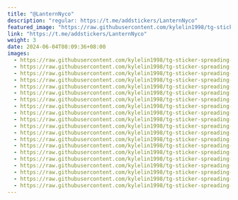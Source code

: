 ```yaml
---
title: "@LanternNyco"
description: "regular: https://t.me/addstickers/LanternNyco"
featured_image: "https://raw.githubusercontent.com/kylelin1998/tg-sticker-spreading-worldwide-images/main/img/efc02f6a-4459-4af9-a283-239219910f72.jpg"
link: "https://t.me/addstickers/LanternNyco"
weight: 3
date: 2024-06-04T08:09:36+08:00
images:
  - https://raw.githubusercontent.com/kylelin1998/tg-sticker-spreading-worldwide-images/main/img/efc02f6a-4459-4af9-a283-239219910f72.jpg
  - https://raw.githubusercontent.com/kylelin1998/tg-sticker-spreading-worldwide-images/main/img/113c5d38-0356-4271-9ba4-17c0708bc8b3.jpg
  - https://raw.githubusercontent.com/kylelin1998/tg-sticker-spreading-worldwide-images/main/img/c3a36087-a426-43b4-bc1a-e6c1697a3411.jpg
  - https://raw.githubusercontent.com/kylelin1998/tg-sticker-spreading-worldwide-images/main/img/66340865-d17b-4dce-ad6c-717e3e4d58f5.jpg
  - https://raw.githubusercontent.com/kylelin1998/tg-sticker-spreading-worldwide-images/main/img/a12386b3-c60b-4a2c-8657-b121b4ba149a.jpg
  - https://raw.githubusercontent.com/kylelin1998/tg-sticker-spreading-worldwide-images/main/img/8c1b4cef-f172-4b1e-86e1-e3c545d16b5e.jpg
  - https://raw.githubusercontent.com/kylelin1998/tg-sticker-spreading-worldwide-images/main/img/ec2e2c06-ff4c-45dd-8c1c-651a95f9d562.jpg
  - https://raw.githubusercontent.com/kylelin1998/tg-sticker-spreading-worldwide-images/main/img/c652200b-3f7b-4257-9884-435b012f2fef.jpg
  - https://raw.githubusercontent.com/kylelin1998/tg-sticker-spreading-worldwide-images/main/img/49bd38bc-bd4b-466c-851c-773d7fcab5cd.jpg
  - https://raw.githubusercontent.com/kylelin1998/tg-sticker-spreading-worldwide-images/main/img/03d3a7ac-f286-4685-8a93-a7825d717f47.jpg
  - https://raw.githubusercontent.com/kylelin1998/tg-sticker-spreading-worldwide-images/main/img/7001859c-3904-411e-b4b9-d982a0689835.jpg
  - https://raw.githubusercontent.com/kylelin1998/tg-sticker-spreading-worldwide-images/main/img/c1e22b79-f23b-4d6c-b254-552eadfbe669.jpg
  - https://raw.githubusercontent.com/kylelin1998/tg-sticker-spreading-worldwide-images/main/img/c5bf843f-eb0a-4b79-9c82-718b46fd9ab7.jpg
  - https://raw.githubusercontent.com/kylelin1998/tg-sticker-spreading-worldwide-images/main/img/b60708d6-140e-47f8-915c-a00c291af011.jpg
  - https://raw.githubusercontent.com/kylelin1998/tg-sticker-spreading-worldwide-images/main/img/cf5aa05e-f915-45cb-be67-954c571c5b73.jpg
  - https://raw.githubusercontent.com/kylelin1998/tg-sticker-spreading-worldwide-images/main/img/53a964e1-8217-42de-8aa9-55f6f96f3046.jpg
  - https://raw.githubusercontent.com/kylelin1998/tg-sticker-spreading-worldwide-images/main/img/241e3ddc-973f-4a1a-b3f3-9f0112032cc8.jpg
  - https://raw.githubusercontent.com/kylelin1998/tg-sticker-spreading-worldwide-images/main/img/723d1d0a-c547-46a0-bb32-2f49200b936f.jpg
  - https://raw.githubusercontent.com/kylelin1998/tg-sticker-spreading-worldwide-images/main/img/04d13d3b-f7ad-4e9d-873b-94b43bc55d71.jpg
  - https://raw.githubusercontent.com/kylelin1998/tg-sticker-spreading-worldwide-images/main/img/a42082eb-6e1d-4e71-9712-3da6dc99ab31.jpg
---
```

